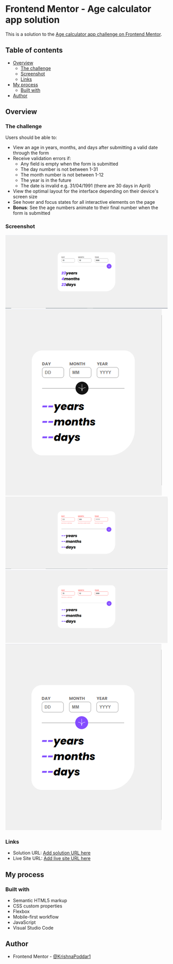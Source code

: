 # Frontend Mentor - Age calculator app solution

This is a solution to the [Age calculator app challenge on Frontend Mentor](https://www.frontendmentor.io/challenges/age-calculator-app-dF9DFFpj-Q). 

## Table of contents

- [Overview](#overview)
  - [The challenge](#the-challenge)
  - [Screenshot](#screenshot)
  - [Links](#links)
- [My process](#my-process)
  - [Built with](#built-with)
- [Author](#author)

## Overview

### The challenge

Users should be able to:

- View an age in years, months, and days after submitting a valid date through the form
- Receive validation errors if:
  - Any field is empty when the form is submitted
  - The day number is not between 1-31
  - The month number is not between 1-12
  - The year is in the future
  - The date is invalid e.g. 31/04/1991 (there are 30 days in April)
- View the optimal layout for the interface depending on their device's screen size
- See hover and focus states for all interactive elements on the page
- **Bonus**: See the age numbers animate to their final number when the form is submitted

### Screenshot

![Desktop View](output/DesktopView.PNG)
![Active View](output/ActiveView.PNG)
![Error View](output/ErrorState.PNG)
![Single Error View](output/SingleErrorState.PNG)
![Mobile View](output/MobileView.PNG)

### Links

- Solution URL: [Add solution URL here](https://github.com/KrishnaPoddar1/agecalculator.git)
- Live Site URL: [Add live site URL here](https://krishnapoddar1.github.io/agecalculator/)

## My process

### Built with

- Semantic HTML5 markup
- CSS custom properties
- Flexbox
- Mobile-first workflow
- JavaScript 
- Visual Studio Code

## Author

- Frontend Mentor - [@KrishnaPoddar1](https://www.frontendmentor.io/profile/KrishnaPoddar1)
